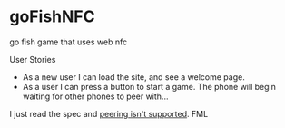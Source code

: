 # goFishNFC
go fish game that uses web nfc

User Stories

* As a new user I can load the site, and see a welcome page. 
* As a user I can press a button to start a game. The phone will begin waiting for other phones to peer with...

I just read the spec and [peering isn't supported](https://github.com/w3c/web-nfc/issues/529). FML
